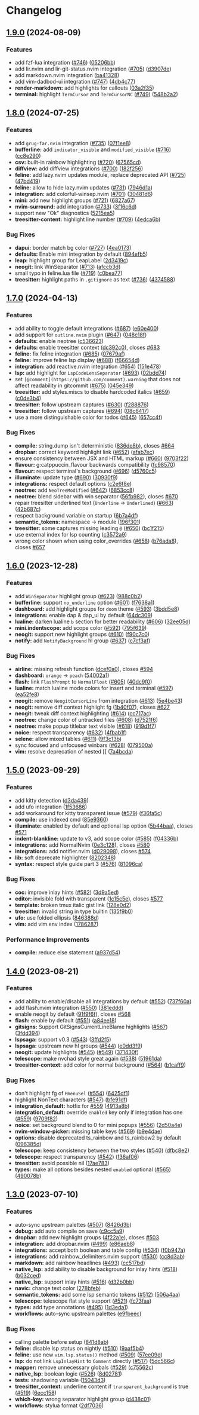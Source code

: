 # Changelog

## [1.9.0](https://github.com/catppuccin/nvim/compare/v1.8.0...v1.9.0) (2024-08-09)


### Features

* add fzf-lua integration ([#746](https://github.com/catppuccin/nvim/issues/746)) ([05206bb](https://github.com/catppuccin/nvim/commit/05206bbb6d500a339cd55a9486532c3871a4455e))
* add lir.nvim and lir-git-status.nvim integration ([#705](https://github.com/catppuccin/nvim/issues/705)) ([d3907de](https://github.com/catppuccin/nvim/commit/d3907deedf74d1d5bd3bb990bff2db2ebc916c56))
* add markdown.nvim integration ([ba41328](https://github.com/catppuccin/nvim/commit/ba413282677e1027a42d6ff585115d3e1df12b66))
* add vim-dadbod-ui integration ([#747](https://github.com/catppuccin/nvim/issues/747)) ([4db4c77](https://github.com/catppuccin/nvim/commit/4db4c77cc17d23aa90b393f3e550ce99b9e903d5))
* **render-markdown:** add highlights for callouts ([03a2f35](https://github.com/catppuccin/nvim/commit/03a2f354456373c199eb7829fd14120cc2099108))
* **terminal:** highlight `TermCursor` and `TermCursorNC` ([#749](https://github.com/catppuccin/nvim/issues/749)) ([548b2a2](https://github.com/catppuccin/nvim/commit/548b2a25415bb60e05c536b7658aa8ffbfeb3e45))

## [1.8.0](https://github.com/catppuccin/nvim/compare/v1.7.0...v1.8.0) (2024-07-25)


### Features

* add `grug-far.nvim` integration ([#735](https://github.com/catppuccin/nvim/issues/735)) ([07f1ee8](https://github.com/catppuccin/nvim/commit/07f1ee861394c163d1f1d3e1926eb309e0c81027))
* **bufferline:** add `indicator_visible` and `modified_visible` ([#716](https://github.com/catppuccin/nvim/issues/716)) ([cc8e290](https://github.com/catppuccin/nvim/commit/cc8e290d4c0d572171243087f8541e49be2c8764))
* **csv:** built-in rainbow highlighting ([#720](https://github.com/catppuccin/nvim/issues/720)) ([67565cd](https://github.com/catppuccin/nvim/commit/67565cd353fa543fa30cb738570c2e4c87da3e9c))
* **diffview:** add diffview integrations ([#700](https://github.com/catppuccin/nvim/issues/700)) ([182f256](https://github.com/catppuccin/nvim/commit/182f25640f85a3da2f1f22b088848d896a50fcce))
* **feline:** add lazy.nvim updates module, replace deprecated API ([#725](https://github.com/catppuccin/nvim/issues/725)) ([47bd419](https://github.com/catppuccin/nvim/commit/47bd419c0cb776cb0a67ebb525891eca44020b59))
* **feline:** allow to hide lazy.nvim updates ([#731](https://github.com/catppuccin/nvim/issues/731)) ([7946d1a](https://github.com/catppuccin/nvim/commit/7946d1a195c66fed38b3e34f9fa8e0c5a2da0700))
* **integration:** add colorful-winsep.nvim ([#701](https://github.com/catppuccin/nvim/issues/701)) ([30481d6](https://github.com/catppuccin/nvim/commit/30481d659b6524e6bcae0756201d737e5bc1f209))
* **mini:** add new highlight groups ([#721](https://github.com/catppuccin/nvim/issues/721)) ([6827a67](https://github.com/catppuccin/nvim/commit/6827a6763888f73df686f32c0e5ffb5b6b754d7b))
* **nvim-surround:** add integration ([#733](https://github.com/catppuccin/nvim/issues/733)) ([3f16c6d](https://github.com/catppuccin/nvim/commit/3f16c6d1f25bcb641f7b59f7108b9f4533974c41))
* support new "Ok" diagnostics ([5215ea5](https://github.com/catppuccin/nvim/commit/5215ea59df6d0a7e27da9a5cd1165e06d1b04cbe))
* **treesitter-content:** highlight line number ([#709](https://github.com/catppuccin/nvim/issues/709)) ([4edca6b](https://github.com/catppuccin/nvim/commit/4edca6bed2ccc2715317725985c692ef0a992a50))


### Bug Fixes

* **dapui:** border match bg color ([#727](https://github.com/catppuccin/nvim/issues/727)) ([4ea0173](https://github.com/catppuccin/nvim/commit/4ea01738dc7b872f0081e7093e46d418d8d4c5a1))
* **defaults:** Enable mini integration by default ([894efb5](https://github.com/catppuccin/nvim/commit/894efb557728e532aa98b98029d16907a214ec05))
* **leap:** highlight group for LeapLabel ([2d3419c](https://github.com/catppuccin/nvim/commit/2d3419c2aead379b7d1854d32458f20ffaa58562))
* **neogit:** link WinSeparator ([#713](https://github.com/catppuccin/nvim/issues/713)) ([afccb3d](https://github.com/catppuccin/nvim/commit/afccb3d2377a3d6f0f65405899c9c23b1fd7cc28))
* small typo in feline.lua file ([#719](https://github.com/catppuccin/nvim/issues/719)) ([c0bea77](https://github.com/catppuccin/nvim/commit/c0bea773a09e49e123136b099bce9ddc1bf395d2))
* **treesitter:** highlight paths in `.gitignore` as text ([#736](https://github.com/catppuccin/nvim/issues/736)) ([4374588](https://github.com/catppuccin/nvim/commit/4374588df4e99d403a359cda2ddececcf645d8a9))

## [1.7.0](https://github.com/catppuccin/nvim/compare/v1.6.0...v1.7.0) (2024-04-13)


### Features

* add ability to toggle default integrations ([#687](https://github.com/catppuccin/nvim/issues/687)) ([e60e400](https://github.com/catppuccin/nvim/commit/e60e400c411519f29e203185ddda121d4ec8ef57))
* add support for `outline.nvim` plugin ([#647](https://github.com/catppuccin/nvim/issues/647)) ([048c18f](https://github.com/catppuccin/nvim/commit/048c18fc531703815f5e10765ea46ce9b2c75ae4))
* **defaults:** enable neotree ([c536623](https://github.com/catppuccin/nvim/commit/c536623eac60f8443c93ae4ca0e03b51574b5f50))
* **defaults:** enable treesitter context ([dc392c0](https://github.com/catppuccin/nvim/commit/dc392c067739326c3cff380a8c52b0f31319e6dd)), closes [#683](https://github.com/catppuccin/nvim/issues/683)
* **feline:** fix feline integration ([#685](https://github.com/catppuccin/nvim/issues/685)) ([07679af](https://github.com/catppuccin/nvim/commit/07679af1af4f446655682ee2557b5840ac551504))
* **feline:** improve feline lsp display ([#688](https://github.com/catppuccin/nvim/issues/688)) ([f66654d](https://github.com/catppuccin/nvim/commit/f66654d5d5190865333e8e46474c1593302c558e))
* **integration:** add reactive.nvim integration ([#654](https://github.com/catppuccin/nvim/issues/654)) ([151e478](https://github.com/catppuccin/nvim/commit/151e478edf8108cfd451a3cbd44d0a20503e7b42))
* **lsp:** add highlight for `LspCodeLensSeparator` ([#693](https://github.com/catppuccin/nvim/issues/693)) ([02bdd74](https://github.com/catppuccin/nvim/commit/02bdd749931a5d739063562e57531c118e081882))
* set `[@comment](https://github.com/comment).warning` that does not affect readability in gitcommit ([#675](https://github.com/catppuccin/nvim/issues/675)) ([045e349](https://github.com/catppuccin/nvim/commit/045e3499d9ec8d84635fb08877ae44fd33f6a38d))
* **treesitter:** add styles.miscs to disable hardcoded italics ([#659](https://github.com/catppuccin/nvim/issues/659)) ([c0de3b4](https://github.com/catppuccin/nvim/commit/c0de3b46811fe1ce3912e2245a9dfbea6b41c300))
* **treesitter:** follow upstream captures ([#630](https://github.com/catppuccin/nvim/issues/630)) ([f288876](https://github.com/catppuccin/nvim/commit/f288876c6d05d3bb91b0e72b8031fe9e26ef05b8))
* **treesitter:** follow upstream captures ([#694](https://github.com/catppuccin/nvim/issues/694)) ([08c6417](https://github.com/catppuccin/nvim/commit/08c6417bdc3b29e5f8c53e2cfe4067f288d49a54))
* use a more distinguishable color for todos ([#645](https://github.com/catppuccin/nvim/issues/645)) ([657cc4f](https://github.com/catppuccin/nvim/commit/657cc4f35cf193cadac7e5471eb802c97e7a1b59))


### Bug Fixes

* **compile:** string.dump isn't deterministic ([836de8b](https://github.com/catppuccin/nvim/commit/836de8bc1898250b69332e66cbe993058870f849)), closes [#664](https://github.com/catppuccin/nvim/issues/664)
* **dropbar:** correct keyword highlight link ([#652](https://github.com/catppuccin/nvim/issues/652)) ([afab7ec](https://github.com/catppuccin/nvim/commit/afab7ec2a79c7127627dede79c0018b6e45663d0))
* ensure consistency between JSX and HTML markup ([#660](https://github.com/catppuccin/nvim/issues/660)) ([9703f22](https://github.com/catppuccin/nvim/commit/9703f227bfab20d04bcee62d2f08f1795723b4ae))
* **flavour:** g:catppuccin_flavour backwards compatibility ([fc98570](https://github.com/catppuccin/nvim/commit/fc98570d85ae772e56dc42cf8d7d6a497a909bdb))
* **flavour:** respect terminal's background ([#696](https://github.com/catppuccin/nvim/issues/696)) ([d5760c5](https://github.com/catppuccin/nvim/commit/d5760c53ae3b48f0f539298ec4165adc5c0afb19))
* **illuminate:** update type ([#690](https://github.com/catppuccin/nvim/issues/690)) ([30930f9](https://github.com/catppuccin/nvim/commit/30930f9656cffd068bcf52ced70cdfffd1e83a44))
* **integrations:** respect default options ([c2e6f8e](https://github.com/catppuccin/nvim/commit/c2e6f8e7eb8d0ebf55700c89bdf842809aeecf09))
* **neotree:** add `NeoTreeModified` ([#642](https://github.com/catppuccin/nvim/issues/642)) ([6853cc8](https://github.com/catppuccin/nvim/commit/6853cc8e6efc76e85e10ec153d05fc2520653508))
* **neotree:** blend sidebar with win separator ([56fb982](https://github.com/catppuccin/nvim/commit/56fb98218d22d5c326387bf9e4076227e7372e6b)), closes [#670](https://github.com/catppuccin/nvim/issues/670)
* repair treesitter underlined text (`Underline` -&gt; `Underlined`) ([#663](https://github.com/catppuccin/nvim/issues/663)) ([42b687c](https://github.com/catppuccin/nvim/commit/42b687c42a35633366ed45e562bf921fb914048b))
* respect background variable on startup ([6b7a4df](https://github.com/catppuccin/nvim/commit/6b7a4dfdf241c8be0af6ec691b302e85cce03cab))
* **semantic_tokens:** namespace -&gt; module ([196f301](https://github.com/catppuccin/nvim/commit/196f301de06090c40d7f98297675ac38ae7d6675))
* **treesitter:** some captures missing leading `@` ([#650](https://github.com/catppuccin/nvim/issues/650)) ([bc1f215](https://github.com/catppuccin/nvim/commit/bc1f2151f23227ba02ac203c2c59ad693352a741))
* use external index for lsp counting ([c3572a9](https://github.com/catppuccin/nvim/commit/c3572a968a79b64bd0ef16f2c3e93014f112e66d))
* wrong color shown when using color_overrides ([#658](https://github.com/catppuccin/nvim/issues/658)) ([b76ada8](https://github.com/catppuccin/nvim/commit/b76ada82bf2019d5e343018b4104cc9266900c16)), closes [#657](https://github.com/catppuccin/nvim/issues/657)

## [1.6.0](https://github.com/catppuccin/nvim/compare/v1.5.0...v1.6.0) (2023-12-28)


### Features

* add `WinSeparator` highlight group ([#623](https://github.com/catppuccin/nvim/issues/623)) ([988c0b2](https://github.com/catppuccin/nvim/commit/988c0b2dde4140572ed37c6b8b5d5deac0219f9f))
* **bufferline:** support `no_underline` option ([#601](https://github.com/catppuccin/nvim/issues/601)) ([f7638a1](https://github.com/catppuccin/nvim/commit/f7638a1a65cbffdd01a9ddac0018a20ec4be29e2))
* **dashboard:** add highlight groups for `doom` theme ([#593](https://github.com/catppuccin/nvim/issues/593)) ([3bdd5e8](https://github.com/catppuccin/nvim/commit/3bdd5e8296971f8c7ba5e499dac8247c3d621508))
* **integrations:** enable dap & dap_ui by default ([64dc309](https://github.com/catppuccin/nvim/commit/64dc309bc157779691be38bbfc5123584e0a4a85))
* **lualine:** darken lualine `b` section for better readability ([#606](https://github.com/catppuccin/nvim/issues/606)) ([32ee05d](https://github.com/catppuccin/nvim/commit/32ee05d014a4611555c7f56a73283efb4718d9c5))
* **mini.indentscope:** add scope color ([#592](https://github.com/catppuccin/nvim/issues/592)) ([795f639](https://github.com/catppuccin/nvim/commit/795f639ac50d6b8400c1d5868fca54844d579f37))
* **neogit:** support new highlight groups ([#610](https://github.com/catppuccin/nvim/issues/610)) ([f90c7c0](https://github.com/catppuccin/nvim/commit/f90c7c0c467722dc7acacbae3c3904720e09efb6))
* **notify:** add `NotifyBackground` hl group ([#637](https://github.com/catppuccin/nvim/issues/637)) ([c7cf3af](https://github.com/catppuccin/nvim/commit/c7cf3afe2eb6d9058eec4abb3ace2c1da006478a))


### Bug Fixes

* **airline:** missing refresh function ([dcef0a0](https://github.com/catppuccin/nvim/commit/dcef0a062de380885193fb0f919217d58b979753)), closes [#594](https://github.com/catppuccin/nvim/issues/594)
* **dashboard:** `orange` -&gt; `peach` ([54002a1](https://github.com/catppuccin/nvim/commit/54002a1adfd543f54352b3ec79d4e62c4163e9ee))
* **flash:** link `FlashPrompt` to `NormalFloat` ([#605](https://github.com/catppuccin/nvim/issues/605)) ([40dc9f0](https://github.com/catppuccin/nvim/commit/40dc9f0621c55bd40da4ad0731fac44d15bb393a))
* **lualine:** match lualine mode colors for insert and terminal ([#597](https://github.com/catppuccin/nvim/issues/597)) ([ea52fe8](https://github.com/catppuccin/nvim/commit/ea52fe8a0b1e4a820df0d0cf9a6a5a0e18c3eaa0))
* **neogit:** remove `NeogitCursorLine` from integration ([#613](https://github.com/catppuccin/nvim/issues/613)) ([5e4be43](https://github.com/catppuccin/nvim/commit/5e4be43e1a6acb044d5c55cd10f22461c40656ed))
* **neogit:** remove diff context highlight fg ([1b40f07](https://github.com/catppuccin/nvim/commit/1b40f072305be71b73c730ff5c7d881e638fd040)), closes [#627](https://github.com/catppuccin/nvim/issues/627)
* **neogit:** tweak diff context highlighting ([#614](https://github.com/catppuccin/nvim/issues/614)) ([cc717ac](https://github.com/catppuccin/nvim/commit/cc717acba29259d578548973c41448b092453c52))
* **neotree:** change color of untracked files ([#608](https://github.com/catppuccin/nvim/issues/608)) ([d7521f6](https://github.com/catppuccin/nvim/commit/d7521f6050b94cb0e23067f63829d86886f870fe))
* **neotree:** make popup titlebar text visible ([#618](https://github.com/catppuccin/nvim/issues/618)) ([919d1f7](https://github.com/catppuccin/nvim/commit/919d1f786338ebeced798afbf28cd085cd54542a))
* **noice:** respect transparency ([#632](https://github.com/catppuccin/nvim/issues/632)) ([4fbab1f](https://github.com/catppuccin/nvim/commit/4fbab1f01488718c3d54034a473d0346346b90e3))
* **selene:** allow mixed tables ([#611](https://github.com/catppuccin/nvim/issues/611)) ([9f3c13b](https://github.com/catppuccin/nvim/commit/9f3c13bbcf16fcaec3a429c03743a13e5923f3e3))
* sync focused and unfocused winbars ([#628](https://github.com/catppuccin/nvim/issues/628)) ([079500a](https://github.com/catppuccin/nvim/commit/079500a625f3ae5aa6efb758f1a17fe4c7a57e52))
* **vim:** resolve deprecation of nested [[ ([7a4bcda](https://github.com/catppuccin/nvim/commit/7a4bcdadafc59a5bedbd866c643fa486d8cca4a1))

## [1.5.0](https://github.com/catppuccin/nvim/compare/v1.4.0...v1.5.0) (2023-09-29)


### Features

* add kitty detection ([d3da439](https://github.com/catppuccin/nvim/commit/d3da43907d1896ba3e68a62f18820d1d12574317))
* add ufo integration ([1f53686](https://github.com/catppuccin/nvim/commit/1f536869b1a2ca1710fc892db84d7e8bbc6ad8d9))
* add workaround for kitty transparent issue ([#579](https://github.com/catppuccin/nvim/issues/579)) ([f36fa5c](https://github.com/catppuccin/nvim/commit/f36fa5cdce162450df88298a16631eeed16b68a3))
* **compile:** use indexed cmd ([85e9360](https://github.com/catppuccin/nvim/commit/85e93601e0f0b48aa2c6bbfae4d0e9d7a1898280))
* **illuminate:** enabled by default and optional lsp option ([5b44baa](https://github.com/catppuccin/nvim/commit/5b44baa4aff0ff45c042620ee960d283a79807a1)), closes [#571](https://github.com/catppuccin/nvim/issues/571)
* **indent-blankline:** update to v3, add scope color ([#585](https://github.com/catppuccin/nvim/issues/585)) ([f04336b](https://github.com/catppuccin/nvim/commit/f04336ba4a2400ee2c5250068b39541652c0962f))
* **integrations:** add NormalNvim ([0e3c128](https://github.com/catppuccin/nvim/commit/0e3c128eea8a7de692778d52b8429817df5c9040)), closes [#580](https://github.com/catppuccin/nvim/issues/580)
* **integrations:** add notifier.nvim ([d029098](https://github.com/catppuccin/nvim/commit/d029098e124f6201a07298c0c1c499ed8d5aef76)), closes [#574](https://github.com/catppuccin/nvim/issues/574)
* **lib:** soft deprecate highlighter ([8202348](https://github.com/catppuccin/nvim/commit/82023485fec1703d6f700a4b2a92fd431d4882f4))
* **syntax:** respect style guide part 3 ([#576](https://github.com/catppuccin/nvim/issues/576)) ([81096ca](https://github.com/catppuccin/nvim/commit/81096cabe67f360acb06d64c0f7db8dd840afeba))


### Bug Fixes

* **coc:** improve inlay hints ([#582](https://github.com/catppuccin/nvim/issues/582)) ([3d9a5ed](https://github.com/catppuccin/nvim/commit/3d9a5ed556e289bce6c1fb0af89ec838360641b2))
* **editor:** invisible fold with transparent ([1c15c5e](https://github.com/catppuccin/nvim/commit/1c15c5e51a998c9198d63c6d2b75e9d1e4a84541)), closes [#577](https://github.com/catppuccin/nvim/issues/577)
* **template:** broken tmux italic gist link ([128e0d2](https://github.com/catppuccin/nvim/commit/128e0d27946491da979e2e04f5a4acf330ccdefd))
* **treesitter:** invalid string in type builtin ([135f9b0](https://github.com/catppuccin/nvim/commit/135f9b01386fa18da6d75c16ceb83e1aa3669430))
* **ufo:** use folded ellipsis ([846388d](https://github.com/catppuccin/nvim/commit/846388d137590e653390ce2f84fea5351a7516ac))
* **vim:** add vim.env index ([1786287](https://github.com/catppuccin/nvim/commit/17862877792db104d48c3260aec0ace92d55f863))


### Performance Improvements

* **compile:** reduce else statement ([a937d54](https://github.com/catppuccin/nvim/commit/a937d546f4783a1ff67f84043d2d7871ad4ecd83))

## [1.4.0](https://github.com/catppuccin/nvim/compare/v1.3.0...v1.4.0) (2023-08-21)


### Features

* add ability to enable/disable all integrations by default ([#552](https://github.com/catppuccin/nvim/issues/552)) ([737f60a](https://github.com/catppuccin/nvim/commit/737f60a3a25c79d9bb9574092f6c6c958a3d747a))
* add flash.nvim integration ([#550](https://github.com/catppuccin/nvim/issues/550)) ([381eddd](https://github.com/catppuccin/nvim/commit/381edddc4ad12126cfa7276818bca07c3d5606ed))
* enable neogit by default ([91f9f6f](https://github.com/catppuccin/nvim/commit/91f9f6fb413caff2bd06e326ec174deee1c1b7a9)), closes [#568](https://github.com/catppuccin/nvim/issues/568)
* **flash:** enable by default ([#551](https://github.com/catppuccin/nvim/issues/551)) ([a84ee18](https://github.com/catppuccin/nvim/commit/a84ee1848bfac4601771805396552bdbaa0a0e91))
* **gitsigns:** Support GitSignsCurrentLineBlame highlights ([#567](https://github.com/catppuccin/nvim/issues/567)) ([3fdd394](https://github.com/catppuccin/nvim/commit/3fdd3942567503d23b65ccc21e7d7757334defd5))
* **lspsaga:** support v0.3 ([#543](https://github.com/catppuccin/nvim/issues/543)) ([3ffd2f5](https://github.com/catppuccin/nvim/commit/3ffd2f511f3dc6c01258923d7170ccaf1445634b))
* **lspsaga:** upstream new hl groups ([#544](https://github.com/catppuccin/nvim/issues/544)) ([e0dd3f9](https://github.com/catppuccin/nvim/commit/e0dd3f9bb1513c98ab4ef9404ea26e18babf858a))
* **neogit:** update highlights ([#545](https://github.com/catppuccin/nvim/issues/545)) ([#549](https://github.com/catppuccin/nvim/issues/549)) ([371430f](https://github.com/catppuccin/nvim/commit/371430f32f2637d2dd5796399b3982d4cada61d8))
* **telescope:** make nvchad style great again ([#538](https://github.com/catppuccin/nvim/issues/538)) ([51961da](https://github.com/catppuccin/nvim/commit/51961da41e8189ca6f9ed73f37dfa83087b4e65c))
* **treesitter-context:** add color for normal background ([#564](https://github.com/catppuccin/nvim/issues/564)) ([b1caff9](https://github.com/catppuccin/nvim/commit/b1caff988fb395c0aae585cecff58b1ffa0a21c6))


### Bug Fixes

* don't highlight fg of `PmenuSel` ([#554](https://github.com/catppuccin/nvim/issues/554)) ([6425df1](https://github.com/catppuccin/nvim/commit/6425df128d46f2db2cccf9aa7a66ca2823c1d153))
* highlight NonText characters ([#547](https://github.com/catppuccin/nvim/issues/547)) ([bfe91df](https://github.com/catppuccin/nvim/commit/bfe91dfb3a19ffd4445e43611fcde68acbb3fed4))
* **integration_default:** hotfix for [#559](https://github.com/catppuccin/nvim/issues/559) ([4913a8b](https://github.com/catppuccin/nvim/commit/4913a8b47554a89a71ed44da39fc1f6e5c2841c3))
* **integration_default:** override `enabled` key only if integration has one ([#559](https://github.com/catppuccin/nvim/issues/559)) ([9709f82](https://github.com/catppuccin/nvim/commit/9709f8251a40e874238d6f9436cf4fba654b60e1))
* **noice:** set background blend to 0 for mini popups ([#556](https://github.com/catppuccin/nvim/issues/556)) ([2d50a4e](https://github.com/catppuccin/nvim/commit/2d50a4e3aecffea4144801bb3c0a3cf7b88fdd6b))
* **nvim-window-picker:** missing table keys ([#569](https://github.com/catppuccin/nvim/issues/569)) ([b9e4dae](https://github.com/catppuccin/nvim/commit/b9e4dae160bf9bc28d4ceb6d29a7e0134b107724))
* **options:** disable deprecated ts_rainbow and ts_rainbow2 by default ([096385d](https://github.com/catppuccin/nvim/commit/096385dd024ecd1332659916fd7f09d7d18d7374))
* **telescope:** keep consistency between the two styles ([#540](https://github.com/catppuccin/nvim/issues/540)) ([dfbc8e2](https://github.com/catppuccin/nvim/commit/dfbc8e2b478a65104d34556698067f2d40f1c227))
* **telescope:** respect transparency ([#542](https://github.com/catppuccin/nvim/issues/542)) ([f36af06](https://github.com/catppuccin/nvim/commit/f36af062e3242f333b12fe9b730053fdda36e000))
* **treesitter:** avoid possible nil ([17ae783](https://github.com/catppuccin/nvim/commit/17ae783b88bb7ae73dc004370473138d9d43ee46))
* **types:** make all options besides nested `enabled` optional ([#565](https://github.com/catppuccin/nvim/issues/565)) ([490078b](https://github.com/catppuccin/nvim/commit/490078b1593c6609e6a50ad5001e7902ea601824))

## [1.3.0](https://github.com/catppuccin/nvim/compare/v1.2.0...v1.3.0) (2023-07-10)


### Features

* auto-sync upstream palettes ([#507](https://github.com/catppuccin/nvim/issues/507)) ([8426d3b](https://github.com/catppuccin/nvim/commit/8426d3bfd55f4dc68ae451a82927d2ff88e47e95))
* **debug:** add auto compile on save ([c9cc5a9](https://github.com/catppuccin/nvim/commit/c9cc5a997f1dae3f35b4bdd62f35958fee363ab4))
* **dropbar:** add new highlight groups ([4f22a1e](https://github.com/catppuccin/nvim/commit/4f22a1e78460ae06e78a1085a8e0e6cc8027aef2)), closes [#503](https://github.com/catppuccin/nvim/issues/503)
* **integration:** add dropbar.nvim ([#499](https://github.com/catppuccin/nvim/issues/499)) ([e86aeb8](https://github.com/catppuccin/nvim/commit/e86aeb8ca0f03e97192074fba9dc6c836f953a83))
* **integrations:** accept both boolean and table config ([#534](https://github.com/catppuccin/nvim/issues/534)) ([f0b947a](https://github.com/catppuccin/nvim/commit/f0b947ab8cfdb9ca7ba6230b30bbc1ed48dd30a1))
* **integrations:** add rainbow_delimiters.nvim support ([#530](https://github.com/catppuccin/nvim/issues/530)) ([cc8d3ab](https://github.com/catppuccin/nvim/commit/cc8d3abc944d78cb6bf2a4cc88871ab383c4da62))
* **markdown:** add rainbow headlines ([#493](https://github.com/catppuccin/nvim/issues/493)) ([cc517bd](https://github.com/catppuccin/nvim/commit/cc517bdcb66a0f8dee90bab10ccdd651fa967bbe))
* **native_lsp:** add ability to disable background for inlay hints ([#518](https://github.com/catppuccin/nvim/issues/518)) ([b032ced](https://github.com/catppuccin/nvim/commit/b032cedb90c42a7bfbfbe2f91479505330f4a396))
* **native_lsp:** support inlay hints ([#516](https://github.com/catppuccin/nvim/issues/516)) ([d32b0bb](https://github.com/catppuccin/nvim/commit/d32b0bb5b1033920de5026e326869838aba856ee))
* **navic:** change text color ([278bfeb](https://github.com/catppuccin/nvim/commit/278bfeb61bd627dc2a8885180a0441a1ebe65a41))
* **semantic_tokens:** add some lsp semantic tokens ([#512](https://github.com/catppuccin/nvim/issues/512)) ([506a4aa](https://github.com/catppuccin/nvim/commit/506a4aa13443e0104ea49b99947cc09488d0791d))
* **telescope:** telescope flat style support ([#521](https://github.com/catppuccin/nvim/issues/521)) ([fc73faa](https://github.com/catppuccin/nvim/commit/fc73faa37bda393e3c4f846fb3e810a6ac8aae16))
* **types:** add type annotations ([#495](https://github.com/catppuccin/nvim/issues/495)) ([1d3eda1](https://github.com/catppuccin/nvim/commit/1d3eda15703ba70f57e94e6451db55914ff7017f))
* **workflows:** auto-sync upstream palettes ([e9fbeec](https://github.com/catppuccin/nvim/commit/e9fbeec106562475e82bae79304b6a421eee73f3))


### Bug Fixes

* calling palette before setup ([841d8ab](https://github.com/catppuccin/nvim/commit/841d8abf3be39de833d95a592a1fbbb1b9851296))
* **feline:** disable lsp status on nightly ([#510](https://github.com/catppuccin/nvim/issues/510)) ([9aaf5b4](https://github.com/catppuccin/nvim/commit/9aaf5b4ce5cd256695d8bbddb65869d19919abde))
* **feline:** use new `vim.lsp.status()` method ([#509](https://github.com/catppuccin/nvim/issues/509)) ([57ee09d](https://github.com/catppuccin/nvim/commit/57ee09dd532bd442b53d65c2b2f35550960981ed))
* **lsp:** do not link `LspInlayHint` to `Comment` directly ([#517](https://github.com/catppuccin/nvim/issues/517)) ([5dc566c](https://github.com/catppuccin/nvim/commit/5dc566c4206f383657d67500253559d3be82c421))
* **mapper:** remove unnecessary globals ([#529](https://github.com/catppuccin/nvim/issues/529)) ([c75562c](https://github.com/catppuccin/nvim/commit/c75562cbc954136f279ced91661251543b6f2a20))
* **native_lsp:** boolean logic ([#526](https://github.com/catppuccin/nvim/issues/526)) ([8d02781](https://github.com/catppuccin/nvim/commit/8d02781a638123394f9bc160aad47a9560a113f9))
* **tests:** shadowing variable ([15043d3](https://github.com/catppuccin/nvim/commit/15043d363729f1ef20e615c41bbd8b7e92c1453e))
* **treesitter_context:** underline content if `transparent_background` is true ([#519](https://github.com/catppuccin/nvim/issues/519)) ([6ecc158](https://github.com/catppuccin/nvim/commit/6ecc158dbf365d2cd290b58993296c42b3111965))
* **which-key:** wrong separator highlight group ([d438c01](https://github.com/catppuccin/nvim/commit/d438c0141609338140b18363a9a1e8eb8bb17130))
* **workflows:** stylua format ([2df7036](https://github.com/catppuccin/nvim/commit/2df7036c5c303c9184869936e40ca18935e4afcb))
